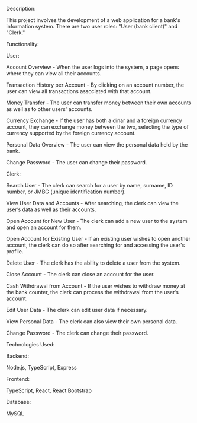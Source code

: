 
Description:

This project involves the development of a web application for a bank's information system. There are two user roles: "User (bank client)" and "Clerk."

Functionality:

User:

Account Overview - When the user logs into the system, a page opens where they can view all their accounts.

Transaction History per Account - By clicking on an account number, the user can view all transactions associated with that account.

Money Transfer - The user can transfer money between their own accounts as well as to other users' accounts.

Currency Exchange - If the user has both a dinar and a foreign currency account, they can exchange money between the two, selecting the type of currency supported by the foreign currency account.

Personal Data Overview - The user can view the personal data held by the bank.

Change Password - The user can change their password.

Clerk:

Search User - The clerk can search for a user by name, surname, ID number, or JMBG (unique identification number).

View User Data and Accounts - After searching, the clerk can view the user’s data as well as their accounts.

Open Account for New User - The clerk can add a new user to the system and open an account for them.

Open Account for Existing User - If an existing user wishes to open another account, the clerk can do so after searching for and accessing the user's profile.

Delete User - The clerk has the ability to delete a user from the system.

Close Account - The clerk can close an account for the user.

Cash Withdrawal from Account - If the user wishes to withdraw money at the bank counter, the clerk can process the withdrawal from the user’s account.

Edit User Data - The clerk can edit user data if necessary.

View Personal Data - The clerk can also view their own personal data.

Change Password - The clerk can change their password.

Technologies Used:

Backend:

Node.js, TypeScript, Express

Frontend:

TypeScript, React, React Bootstrap

Database:

MySQL
